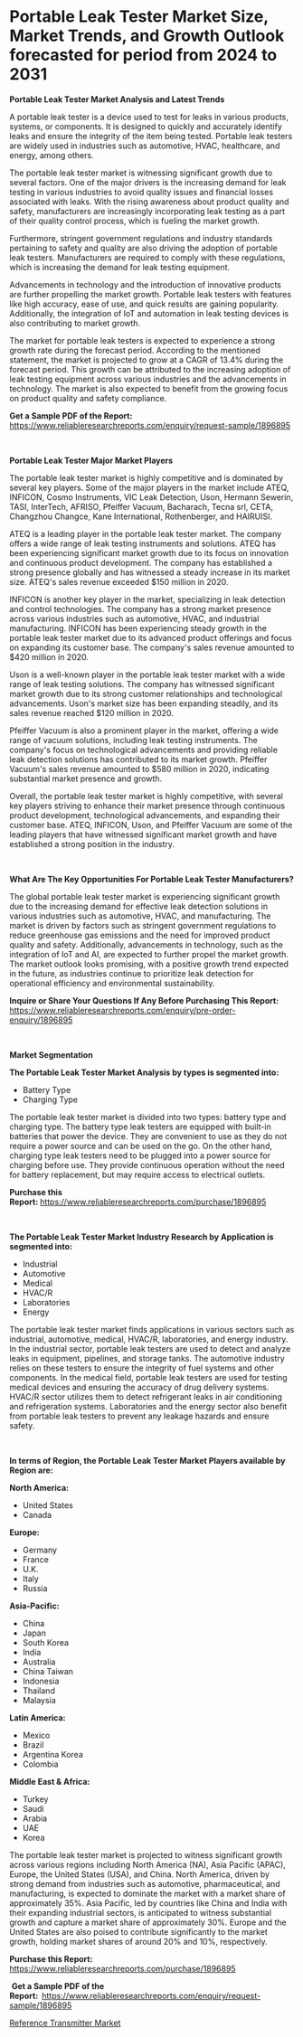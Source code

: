 <p><h1>Portable Leak Tester Market Size, Market Trends, and Growth Outlook forecasted for period from 2024 to 2031</h1></p><p><strong>Portable Leak Tester Market Analysis and Latest Trends</strong></p>
<p><p>A portable leak tester is a device used to test for leaks in various products, systems, or components. It is designed to quickly and accurately identify leaks and ensure the integrity of the item being tested. Portable leak testers are widely used in industries such as automotive, HVAC, healthcare, and energy, among others.</p><p>The portable leak tester market is witnessing significant growth due to several factors. One of the major drivers is the increasing demand for leak testing in various industries to avoid quality issues and financial losses associated with leaks. With the rising awareness about product quality and safety, manufacturers are increasingly incorporating leak testing as a part of their quality control process, which is fueling the market growth.</p><p>Furthermore, stringent government regulations and industry standards pertaining to safety and quality are also driving the adoption of portable leak testers. Manufacturers are required to comply with these regulations, which is increasing the demand for leak testing equipment.</p><p>Advancements in technology and the introduction of innovative products are further propelling the market growth. Portable leak testers with features like high accuracy, ease of use, and quick results are gaining popularity. Additionally, the integration of IoT and automation in leak testing devices is also contributing to market growth.</p><p>The market for portable leak testers is expected to experience a strong growth rate during the forecast period. According to the mentioned statement, the market is projected to grow at a CAGR of 13.4% during the forecast period. This growth can be attributed to the increasing adoption of leak testing equipment across various industries and the advancements in technology. The market is also expected to benefit from the growing focus on product quality and safety compliance.</p></p>
<p><strong>Get a Sample PDF of the Report:&nbsp;</strong> <a href="https://www.reliableresearchreports.com/enquiry/request-sample/1896895">https://www.reliableresearchreports.com/enquiry/request-sample/1896895</a></p>
<p>&nbsp;</p>
<p><strong>Portable Leak Tester Major Market Players</strong></p>
<p><p>The portable leak tester market is highly competitive and is dominated by several key players. Some of the major players in the market include ATEQ, INFICON, Cosmo Instruments, VIC Leak Detection, Uson, Hermann Sewerin, TASI, InterTech, AFRISO, Pfeiffer Vacuum, Bacharach, Tecna srl, CETA, Changzhou Changce, Kane International, Rothenberger, and HAIRUISI.</p><p>ATEQ is a leading player in the portable leak tester market. The company offers a wide range of leak testing instruments and solutions. ATEQ has been experiencing significant market growth due to its focus on innovation and continuous product development. The company has established a strong presence globally and has witnessed a steady increase in its market size. ATEQ's sales revenue exceeded $150 million in 2020.</p><p>INFICON is another key player in the market, specializing in leak detection and control technologies. The company has a strong market presence across various industries such as automotive, HVAC, and industrial manufacturing. INFICON has been experiencing steady growth in the portable leak tester market due to its advanced product offerings and focus on expanding its customer base. The company's sales revenue amounted to $420 million in 2020.</p><p>Uson is a well-known player in the portable leak tester market with a wide range of leak testing solutions. The company has witnessed significant market growth due to its strong customer relationships and technological advancements. Uson's market size has been expanding steadily, and its sales revenue reached $120 million in 2020.</p><p>Pfeiffer Vacuum is also a prominent player in the market, offering a wide range of vacuum solutions, including leak testing instruments. The company's focus on technological advancements and providing reliable leak detection solutions has contributed to its market growth. Pfeiffer Vacuum's sales revenue amounted to $580 million in 2020, indicating substantial market presence and growth.</p><p>Overall, the portable leak tester market is highly competitive, with several key players striving to enhance their market presence through continuous product development, technological advancements, and expanding their customer base. ATEQ, INFICON, Uson, and Pfeiffer Vacuum are some of the leading players that have witnessed significant market growth and have established a strong position in the industry.</p></p>
<p>&nbsp;</p>
<p><strong>What Are The Key Opportunities For Portable Leak Tester Manufacturers?</strong></p>
<p><p>The global portable leak tester market is experiencing significant growth due to the increasing demand for effective leak detection solutions in various industries such as automotive, HVAC, and manufacturing. The market is driven by factors such as stringent government regulations to reduce greenhouse gas emissions and the need for improved product quality and safety. Additionally, advancements in technology, such as the integration of IoT and AI, are expected to further propel the market growth. The market outlook looks promising, with a positive growth trend expected in the future, as industries continue to prioritize leak detection for operational efficiency and environmental sustainability.</p></p>
<p><strong>Inquire or Share Your Questions If Any Before Purchasing This Report:</strong> <a href="https://www.reliableresearchreports.com/enquiry/pre-order-enquiry/1896895">https://www.reliableresearchreports.com/enquiry/pre-order-enquiry/1896895</a></p>
<p>&nbsp;</p>
<p><strong>Market Segmentation</strong></p>
<p><strong>The Portable Leak Tester Market Analysis by types is segmented into:</strong></p>
<p><ul><li>Battery Type</li><li>Charging Type</li></ul></p>
<p><p>The portable leak tester market is divided into two types: battery type and charging type. The battery type leak testers are equipped with built-in batteries that power the device. They are convenient to use as they do not require a power source and can be used on the go. On the other hand, charging type leak testers need to be plugged into a power source for charging before use. They provide continuous operation without the need for battery replacement, but may require access to electrical outlets.</p></p>
<p><strong>Purchase this Report:&nbsp;</strong><a href="https://www.reliableresearchreports.com/purchase/1896895">https://www.reliableresearchreports.com/purchase/1896895</a></p>
<p>&nbsp;</p>
<p><strong>The Portable Leak Tester Market Industry Research by Application is segmented into:</strong></p>
<p><ul><li>Industrial</li><li>Automotive</li><li>Medical</li><li>HVAC/R</li><li>Laboratories</li><li>Energy</li></ul></p>
<p><p>The portable leak tester market finds applications in various sectors such as industrial, automotive, medical, HVAC/R, laboratories, and energy industry. In the industrial sector, portable leak testers are used to detect and analyze leaks in equipment, pipelines, and storage tanks. The automotive industry relies on these testers to ensure the integrity of fuel systems and other components. In the medical field, portable leak testers are used for testing medical devices and ensuring the accuracy of drug delivery systems. HVAC/R sector utilizes them to detect refrigerant leaks in air conditioning and refrigeration systems. Laboratories and the energy sector also benefit from portable leak testers to prevent any leakage hazards and ensure safety.</p></p>
<p>&nbsp;</p>
<p><strong>In terms of Region, the Portable Leak Tester Market Players available by Region are:</strong></p>
<p>
    <p> <strong> North America: </strong>
        <ul>
            <li>United States</li>
            <li>Canada</li>
        </ul>
        </p> 
    <p> <strong> Europe: </strong>
        <ul>
            <li>Germany</li>
            <li>France</li>
            <li>U.K.</li>
            <li>Italy</li>
            <li>Russia</li>
        </ul>
        </p> 
    <p> <strong> Asia-Pacific: </strong>
        <ul>
            <li>China</li>
            <li>Japan</li>
            <li>South Korea</li>
            <li>India</li>
            <li>Australia</li>
            <li>China Taiwan</li>
            <li>Indonesia</li>
            <li>Thailand</li>
            <li>Malaysia</li>
        </ul>
        </p> 
    <p> <strong> Latin America: </strong>
        <ul>
            <li>Mexico</li>
            <li>Brazil</li>
            <li>Argentina Korea</li>
            <li>Colombia</li>
        </ul>
        </p> 
    <p> <strong> Middle East & Africa: </strong>
        <ul>
            <li>Turkey</li>
            <li>Saudi</li>
            <li>Arabia</li>
            <li>UAE</li>
            <li>Korea</li>
        </ul>
    </p>
    </p>
<p><p>The portable leak tester market is projected to witness significant growth across various regions including North America (NA), Asia Pacific (APAC), Europe, the United States (USA), and China. North America, driven by strong demand from industries such as automotive, pharmaceutical, and manufacturing, is expected to dominate the market with a market share of approximately 35%. Asia Pacific, led by countries like China and India with their expanding industrial sectors, is anticipated to witness substantial growth and capture a market share of approximately 30%. Europe and the United States are also poised to contribute significantly to the market growth, holding market shares of around 20% and 10%, respectively.</p></p>
<p><strong>Purchase this Report: </strong><a href="https://www.reliableresearchreports.com/purchase/1896895">https://www.reliableresearchreports.com/purchase/1896895</a></p>
<p>&nbsp;<strong>Get a Sample PDF of the Report:&nbsp;&nbsp;</strong><a href="https://www.reliableresearchreports.com/enquiry/request-sample/1896895">https://www.reliableresearchreports.com/enquiry/request-sample/1896895</a></p>
<p><strong></strong></p>
<p><p><a href="https://github.com/BryceTownsendr/Market-Research-Report-List-2/blob/main/reference-transmitter-market.md">Reference Transmitter Market</a></p></p>